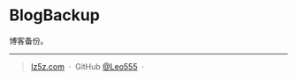 BlogBackup
==========

博客备份。

---

> [lz5z.com](https://lz5z.com) &nbsp;&middot;&nbsp;
> GitHub [@Leo555](https://github.com/Leo555) &nbsp;&middot;&nbsp;
